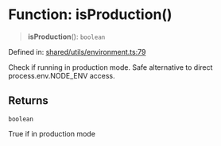 # Function: isProduction()

> **isProduction**(): `boolean`

Defined in: [shared/utils/environment.ts:79](https://github.com/Nick2bad4u/Uptime-Watcher/blob/3cce0c3b352c8390536ca3c7399ece50a05faf18/shared/utils/environment.ts#L79)

Check if running in production mode.
Safe alternative to direct process.env.NODE_ENV access.

## Returns

`boolean`

True if in production mode
